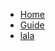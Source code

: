 <!-- docs/_sidebar.md -->

* [Home](/)
* [Guide](test.md "The greatest guide in the world")
* [lala](/lower/page2.md "what do you want")
